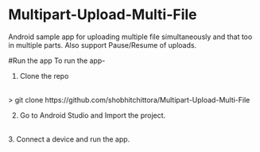 # Multipart-Upload-Multi-File
Android sample app for uploading multiple file simultaneously and that too in multiple parts. Also support Pause/Resume of uploads.

#Run the app
To run the app-
<br>
1. Clone the repo
<br>
> git clone https://github.com/shobhitchittora/Multipart-Upload-Multi-File

2. Go to Android Studio and Import the project.
<br>
3. Connect a device and run the app.
